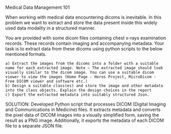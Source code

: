 Medical Data Management 101

When working with medical data encountering dicoms is inevitable. In this problem we want to extract and store the data present inside this widely used data modality in a structured manner.

You are provided with some dicom files containing chest x-rays examination records. These records contain imaging and accompanying metadata.
Your task is to extract data from these dicoms using python scripts to the below mentioned formats.

    a) Extract the images from the dicoms into a folder with a suitable name for each extracted image. Note – The extracted image should look visually similar to the dicom image. You can use a suitable dicom viewer to view the images (Home Page - Horos Project, MicroDicom - Free DICOM viewer and software etc.)
    b) Design a suitable class(es) and store the image and other metadata into the class objects. Explain the design choices in the report
    c) Export the extracted metadata into suitably structured Json.

SOLUTION:
Developed Python script that processes DICOM (Digital Imaging and Communications in
Medicine) files. It extracts metadata and converts the pixel data of DICOM images into a visually
simplified form, saving the result as a PNG image. Additionally, it exports the metadata of each
DICOM file to a separate JSON file.
